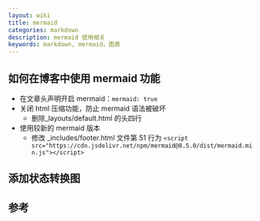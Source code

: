```yaml
---
layout: wiki
title: mermaid
categories: markdown
description: mermaid 使用相关
keywords: markdown, mermaid，图表
---
```


## 如何在博客中使用 mermaid 功能

- 在文章头声明开启 mermaid：`mermaid: true`
- 关闭 html 压缩功能，防止 mermaid 语法被破坏
  - 删除_layouts/default.html 的头四行
- 使用较新的 mermaid 版本
  - 修改 _includes/footer.html 文件第 51 行为 `<script src="https://cdn.jsdelivr.net/npm/mermaid@8.5.0/dist/mermaid.min.js"></script>`

## 添加状态转换图

## 参考


